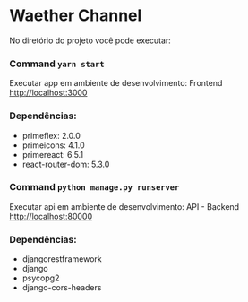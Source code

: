 # Waether Channel

No diretório do projeto você pode executar:

### Command `yarn start`

Executar app em ambiente de desenvolvimento:
Frontend [http://localhost:3000](http://localhost:3000)

### Dependências:
- primeflex: 2.0.0
- primeicons: 4.1.0
- primereact: 6.5.1
- react-router-dom: 5.3.0

### Command `python manage.py runserver`
Executar api em ambiente de desenvolvimento:
API - Backend [http://localhost:80000](http://localhost:80000)
### Dependências:
- djangorestframework
- django
- psycopg2
- django-cors-headers
